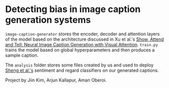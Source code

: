 # Detecting bias in image caption generation systems

`image-caption-generator` stores the encoder, decoder and attention layers of the model based on the architecture discussed in Xu et al.'s [Show, Attend and Tell: Neural Image Caption Generation with Visual Attention](https://arxiv.org/abs/1502.03044). `train.py` trains the model based on global hyperparameters and then produces a sample caption. 

The `analysis` folder stores some files created by us and used to deploy [Sheng et al.'s](https://arxiv.org/abs/1909.01326) sentiment and regard classifiers on our generated captions.

Project by Jiin Kim, Arjun Kallapur, Aman Oberoi.
